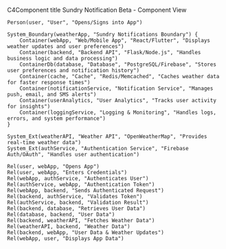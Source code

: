 C4Component
    title Sundry Notification Beta - Component View

    Person(user, "User", "Opens/Signs into App")

    System_Boundary(weatherApp, "Sundry Notifications Boundary") {
        Container(webApp, "Web/Mobile App", "React/Flutter", "Displays weather updates and user preferences")
        Container(backend, "Backend API", "Flask/Node.js", "Handles business logic and data processing")
        ContainerDb(database, "Database", "PostgreSQL/Firebase", "Stores user preferences and notification history")
        Container(cache, "Cache", "Redis/Memcached", "Caches weather data for faster response times")
        Container(notificationService, "Notification Service", "Manages push, email, and SMS alerts")
        Container(userAnalytics, "User Analytics", "Tracks user activity for insights")
        Container(loggingService, "Logging & Monitoring", "Handles logs, errors, and system performance")
    }

    System_Ext(weatherAPI, "Weather API", "OpenWeatherMap", "Provides real-time weather data")
    System_Ext(authService, "Authentication Service", "Firebase Auth/OAuth", "Handles user authentication")

    Rel(user, webApp, "Opens App")
    Rel(user, webApp, "Enters Credentials")
    Rel(webApp, authService, "Authenticates User")
    Rel(authService, webApp, "Authentication Token")
    Rel(webApp, backend, "Sends Authenticated Request")
    Rel(backend, authService, "Validates Token")
    Rel(authService, backend, "Validation Result")
    Rel(backend, database, "Retrieves User Data")
    Rel(database, backend, "User Data")
    Rel(backend, weatherAPI, "Fetches Weather Data")
    Rel(weatherAPI, backend, "Weather Data")
    Rel(backend, webApp, "User Data & Weather Updates")
    Rel(webApp, user, "Displays App Data")
